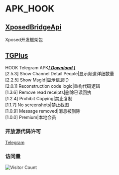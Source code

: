 # APK_HOOK   
## [XposedBridgeApi](https://github.com/Eoyz369/APK_HOOK/tree/main/XposedBridgeApi)  
Xposed开发框架包   
## [TGPlus](https://github.com/Eoyz369/APK_HOOK/tree/main/TGPlus)   
HOOK Telegram APK[***[ Download ]***](https://github.com/Eoyz369/APK_HOOK/releases/tag/TGPlus_2.5.3)   
[2.5.3] Show Channel Detail People|显示频道详细数量   
[2.2.5] Show MsgId|显示信息ID   
[2.0.1] Reconstruction code logic|重构代码逻辑   
[1.3.6] Remove read receipts|删除已读回执   
[1.2.4] Prohibit Copying|禁止复制   
[1.1.7] No screenshots|禁止截图  
[1.0.9] Message removed|消息被删除   
[1.0.0] Premium|本地会员   

### 开放源代码许可   
[Telegram](https://github.com/DrKLO/Telegram)   


### 访问量
![Visitor Count](https://profile-counter.glitch.me/APK_HOOK/count.svg)


